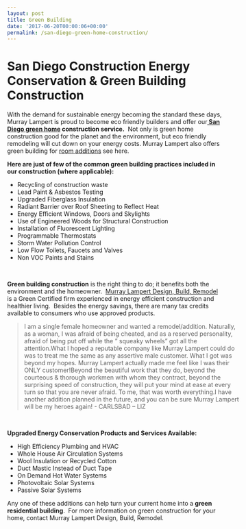 ```yaml
---
layout: post
title: Green Building
date: '2017-06-20T00:00:06+00:00'
permalink: /san-diego-green-home-construction/
---
```

<h1 class="mainhead">San Diego Construction Energy Conservation &amp; Green Building Construction</h1>
With the demand for sustainable energy becoming the standard these days, Murray Lampert is proud to become eco friendly builders and offer our<strong><a href="http://murraylampert.com"> San Diego green home</a> construction service.</strong>  Not only is green home construction good for the planet and the environment, but eco friendly remodeling will cut down on your energy costs. Murray Lampert also offers green building for <a href="http://murraylampert.com/san-diego-room-additions/">room additions</a> see here.

<strong>Here are just of few of the common green building practices included in our construction (where applicable):</strong>
<ul type="disc">
 	<li>Recycling of construction waste</li>
 	<li>Lead Paint &amp; Asbestos Testing</li>
 	<li>Upgraded Fiberglass Insulation</li>
 	<li>Radiant Barrier over Roof Sheeting to Reflect Heat</li>
 	<li>Energy Efficient Windows, Doors and Skylights</li>
 	<li>Use of Engineered Woods for Structural Construction</li>
 	<li>Installation of Fluorescent Lighting</li>
 	<li>Programmable Thermostats</li>
 	<li>Storm Water Pollution Control</li>
 	<li>Low Flow Toilets, Faucets and Valves</li>
 	<li>Non VOC Paints and Stains</li>
</ul>
&nbsp;

<strong>Green building construction</strong> is the right thing to do; it benefits both the environment and the homeowner.  <a title="Murray Lampert Home Remodel" href="http://www.murraylampert.com/remodel">Murray Lampert Design, Build, Remodel</a> is a Green Certified firm experienced in energy efficient construction and healthier living.  Besides the energy savings, there are many tax credits available to consumers who use approved products.
<blockquote style="width: 100%;">I am a single female homeowner and wanted a remodel/addition. Naturally, as a woman, I was afraid of being cheated, and as a reserved personality, afraid of being put off while the ” squeaky wheels” got all the attention.What I hoped a reputable company like Murray Lampert could do was to treat me the same as any assertive male customer. What I got was beyond my hopes. Murray Lampert actually made me feel like I was their ONLY customer!Beyond the beautiful work that they do, beyond the courteous &amp; thorough workmen with whom they contract, beyond the surprising speed of construction, they will put your mind at ease at every turn so that you are never afraid. To me, that was worth everything.I have another addition planned in the future, and you can be sure Murray Lampert will be my heroes again!
<span class="author">
- CARLSBAD – LIZ
</span></blockquote>
&nbsp;

<strong>Upgraded Energy Conservation Products and Services Available:</strong>
<ul type="disc">
 	<li>High Efficiency Plumbing and HVAC</li>
 	<li>Whole House Air Circulation Systems</li>
 	<li>Wool Insulation or Recycled Cotton</li>
 	<li>Duct Mastic Instead of Duct Tape</li>
 	<li>On Demand Hot Water Systems</li>
 	<li>Photovoltaic Solar Systems</li>
 	<li>Passive Solar Systems</li>
</ul>
Any one of these additions can help turn your current home into a <strong>green residential building</strong>.  For more information on green construction for your home, contact Murray Lampert Design, Build, Remodel.
